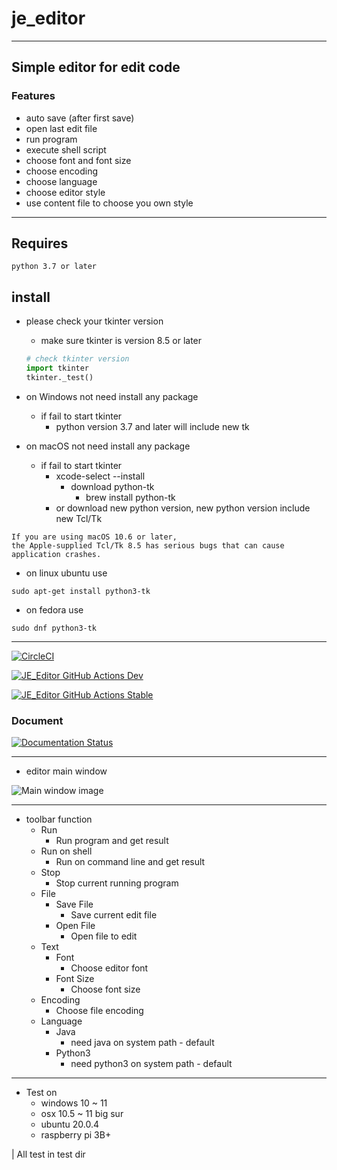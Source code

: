 # je_editor

---

## Simple editor for edit code

### Features

* auto save (after first save)
* open last edit file
* run program
* execute shell script
* choose font and font size
* choose encoding
* choose language
* choose editor style
* use content file to choose you own style

---

## Requires

```
python 3.7 or later
```

## install

* please check your tkinter version
    * make sure tkinter is version 8.5 or later
  ```python
  # check tkinter version
  import tkinter
  tkinter._test()
  ```

* on Windows not need install any package
    * if fail to start tkinter
        * python version 3.7 and later will include new tk


* on macOS not need install any package
    * if fail to start tkinter
        * xcode-select --install
            * download python-tk
                * brew install python-tk
        * or download new python version, new python version include new Tcl/Tk

```
If you are using macOS 10.6 or later, 
the Apple-supplied Tcl/Tk 8.5 has serious bugs that can cause application crashes.
```

* on linux ubuntu use

```commandline 
sudo apt-get install python3-tk
```

* on fedora use

```commandline
sudo dnf python3-tk
```

---

[![CircleCI](https://circleci.com/gh/JE-Chen/je_editor/tree/main.svg?style=svg)](https://circleci.com/gh/JE-Chen/je_editor/tree/main)

[![JE_Editor GitHub Actions Dev](https://github.com/JE-Chen/je_editor/actions/workflows/je-editor-github-actions_dev.yml/badge.svg)](https://github.com/JE-Chen/je_editor/actions/workflows/je-editor-github-actions_dev.yml)

[![JE_Editor GitHub Actions Stable](https://github.com/JE-Chen/je_editor/actions/workflows/je-editor-github-actions_stable.yml/badge.svg)](https://github.com/JE-Chen/je_editor/actions/workflows/je-editor-github-actions_stable.yml)

### Document

[![Documentation Status](https://readthedocs.org/projects/je-editor/badge/?version=latest)](https://je-editor.readthedocs.io/en/latest/?badge=latest)

---

* editor main window

![Main window image](/github_image/main_window_image.png)

---

* toolbar function
    * Run
        * Run program and get result
    * Run on shell
        * Run on command line and get result
    * Stop
        * Stop current running program
    * File
        * Save File
            * Save current edit file
        * Open File
            * Open file to edit
    * Text
        * Font
            * Choose editor font
        * Font Size
            * Choose font size
    * Encoding
        * Choose file encoding
    * Language
        * Java
            * need java on system path - default
        * Python3
            * need python3 on system path - default

---

* Test on
    * windows 10 ~ 11
    * osx 10.5 ~ 11 big sur
    * ubuntu 20.0.4
    * raspberry pi 3B+

| All test in test dir
